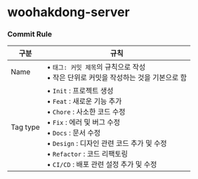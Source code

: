 # woohakdong-server

### Commit Rule
| 구분 | 규칙 |
|------|------|
| Name | • `태그: 커밋 제목`의 규칙으로 작성<br>• 작은 단위로 커밋을 작성하는 것을 기본으로 함 |
| Tag type | • `Init` : 프로젝트 생성<br>• `Feat` : 새로운 기능 추가<br>• `Chore` : 사소한 코드 수정<br>• `Fix` : 에러 및 버그 수정<br>• `Docs` : 문서 수정<br>• `Design` : 디자인 관련 코드 추가 및 수정<br>• `Refactor` : 코드 리팩토링<br>• `CI/CD` : 배포 관련 설정 추가 및 수정 |